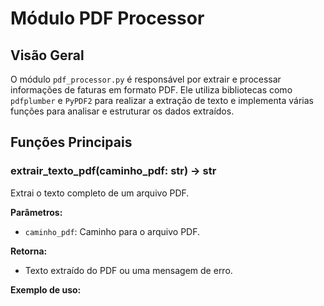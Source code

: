 # Módulo PDF Processor

## Visão Geral
O módulo `pdf_processor.py` é responsável por extrair e processar informações de faturas em formato PDF. Ele utiliza bibliotecas como `pdfplumber` e `PyPDF2` para realizar a extração de texto e implementa várias funções para analisar e estruturar os dados extraídos.

## Funções Principais

### extrair_texto_pdf(caminho_pdf: str) -> str
Extrai o texto completo de um arquivo PDF.

**Parâmetros:**
- `caminho_pdf`: Caminho para o arquivo PDF.

**Retorna:**
- Texto extraído do PDF ou uma mensagem de erro.

**Exemplo de uso:**